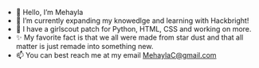 - 👋 Hello, I’m Mehayla
- 🌱 I’m currently expanding my knowedlge and learning with Hackbright!
- 👀 I have a girlscout patch for Python, HTML, CSS and working on more.
- ✨ My favorite fact is that we all were made from star dust and that all matter is just remade into something new.
- 📫 You can best reach me at my email MehaylaC@gmail.com


<!---
Mehayla/Mehayla is a ✨ special ✨ repository because its `README.md` (this file) appears on your GitHub profile.
You can click the Preview link to take a look at your changes.
--->
